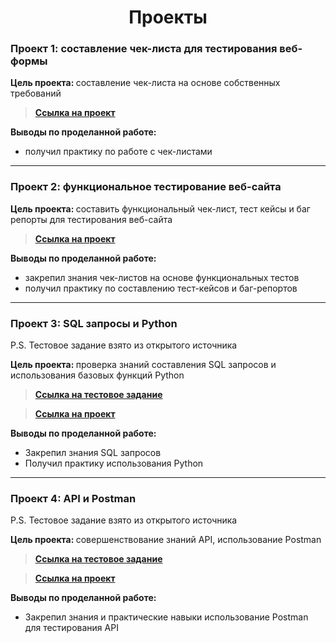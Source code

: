<div align=center>
  
<h1> Проекты </h1>

</div>


### Проект 1: составление чек-листа для тестирования веб-формы

<b>Цель проекта: </b> составление чек-листа на основе собственных требований

> [__Ссылка на проект__](https://drive.google.com/file/d/1lT8CJBqHCxUupHlRvAFwHIVCtG3PSG__/view?usp=sharing)

<b>Выводы по проделанной работе: </b>
 - получил практику по работе с чек-листами

***

### Проект 2: функциональное тестирование веб-сайта

<b>Цель проекта: </b> составить функциональный чек-лист, тест кейсы и баг репорты для тестирования веб-сайта

> [__Ссылка на проект__](https://rift-barracuda-b30.notion.site/1f144ad040058054b87efb6cbd4e4685)

<b>Выводы по проделанной работе: </b>
 - закрепил знания чек-листов на основе функциональных тестов
 - получил практику по составлению тест-кейсов и баг-репортов

***

### Проект 3: SQL запросы и Python
P.S. Тестовое задание взято из открытого источника


<b>Цель проекта: </b> проверка знаний составления SQL запросов и использования базовых функций Python

> [__Ссылка на тестовое задание__](https://docs.google.com/document/d/1ylGFf4_p4w9S8PvRsZF0UdyeokWol3KS/edit?tab=t.0)

> [__Ссылка на проект__](https://drive.google.com/file/d/1X7UsWOKoR80VPonCHGKsWaXz0uNLvLi_/view?usp=sharing)

<b>Выводы по проделанной работе: </b>
- Закрепил знания SQL запросов
- Получил практику использования Python

***

### Проект 4: API и Postman
P.S. Тестовое задание взято из открытого источника

<b>Цель проекта: </b> совершенствование знаний API, использование Postman

> [__Ссылка на тестовое задание__](https://imgur.com/a/gGnRVda)

> [__Ссылка на проект__](https://drive.google.com/file/d/1wQvJxF4CXRELKEe3eJHZ0mnhk-orrkXr/view?usp=sharing)

<b>Выводы по проделанной работе: </b>
- Закрепил знания и практические навыки использование Postman для тестирования API
